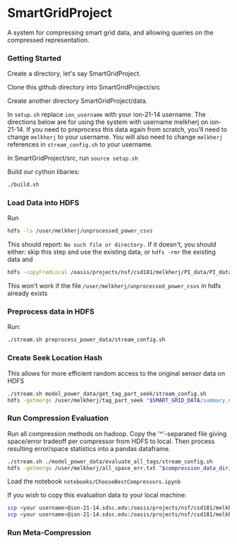 SmartGridProject
================

A system for compressing smart grid data, and allowing queries on the compressed representation.  

### Getting Started ###
Create a directory, let's say SmartGridProject.  

Clone this github directory into SmartGridProject/src

Create another directory SmartGridProject/data.  

In `setup.sh` replace `ion_username` with your ion-21-14 username.  The directions below are for using the system with username melkherj on ion-21-14.  If you need to preprocess this data again from scratch, you'll need to change `melkherj` to your username.  You will also need to change `melkherj` references in `stream_config.sh` to your username.  

In SmartGridProject/src, run `source setup.sh`

Build our cython libaries:
```bash 
./build.sh
```

### Load Data into HDFS ###
Run 
```bash 
hdfs -ls /user/melkherj/unprocessed_power_csvs
```
This should report: `No such file or directory.`  If it doesn't, you should either: skip this step and use the existing data, or `hdfs -rmr` the existing data and 

```bash
hdfs -copyFromLocal /oasis/projects/nsf/csd181/melkherj/PI_data/PI_datasets/oledb_phase1 /user/melkherj/unprocessed_power_csvs
```
This won't work if the file `/user/melkherj/unprocessed_power_csvs` in hdfs already exists

### Preprocess data in HDFS ###
Run: 
```bash
./stream.sh preprocess_power_data/stream_config.sh
```

### Create Seek Location Hash ###
This allows for more efficient random access to the original sensor data on HDFS
    
```bash
./stream.sh model_power_data/get_tag_part_seek/stream_config.sh
hdfs -getmerge /user/melkherj/tag_part_seek "$SMART_GRID_DATA/summary_data/tag_part_seek"
````

### Run Compression Evaluation ###
Run all compression methods on hadoop.  Copy the '^'-separated file giving space/error tradeoff per compressor from HDFS to local.  Then process resulting error/space statistics into a pandas dataframe.  

``` bash
./stream.sh ./model_power_data/evaluate_all_tags/stream_config.sh
hdfs -getmerge /user/melkherj/all_space_err.txt "$compression_data_dir/all_space_err.txt"
```

Load the notebook `notebooks/ChooseBestCompressors.ipynb`

If you wish to copy this evaluation data to your local machine:
```bash
scp <your username>@ion-21-14.sdsc.edu:/oasis/projects/nsf/csd181/melkherj/PI_data/compression/all_space_err.txt <your local root>/data/compression/all_space_err.txt
scp <your username>@ion-21-14.sdsc.edu:/oasis/projects/nsf/csd181/melkherj/PI_data/compression/summary_data/tag_part_seek <your local root>/data/summary_data/tag_part_seek
```


### Run Meta-Compression ###
